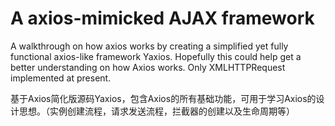 # A axios-mimicked AJAX framework

A walkthrough on how axios works by creating a simplified yet fully functional axios-like framework Yaxios. Hopefully this could help get a better understanding on how Axios works. Only XMLHTTPRequest implemented at present.

基于Axios简化版源码Yaxios，包含Axios的所有基础功能，可用于学习Axios的设计思想。（实例创建流程，请求发送流程，拦截器的创建以及生命周期等）

